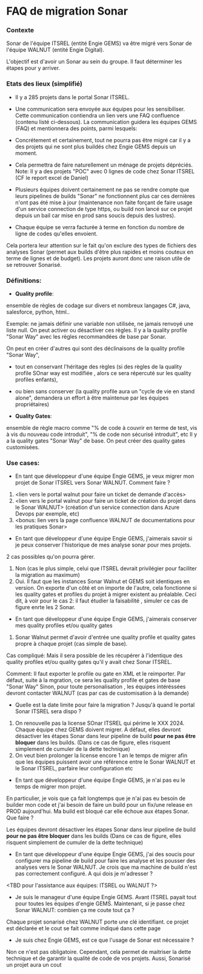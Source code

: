# FAQ de migration Sonar

### Contexte

Sonar de l'équipe ITSREL (entité Engie GEMS) va être migré vers Sonar de l'équipe WALNUT (entité Engie Digital).

L'objectif est d'avoir un Sonar au sein du groupe. Il faut déterminer les étapes pour y arriver.

### Etats des lieux (simplifié)

- Il y a 285 projets dans le portal Sonar ITSREL.

- Une communication sera envoyée aux équipes pour les sensibiliser. Cette communication contiendra un lien vers une FAQ confluence (contenu listé ci-dessous).
La communication guidera les équipes GEMS (FAQ) et mentionnera des points, parmi lesquels:

- Concrétement et certainement, tout ne pourra pas être migré car il y a des projets qui ne sont plus buildés chez Engie GEMS depuis un moment. 

- Cela permettra de faire naturellement un ménage de projets dépréciés.
Note: Il y a des projets "POC" avec 0 lignes de code chez Sonar ITSREL (CF le report  excel de Daniel)

- Plusieurs équipes doivent certainement ne pas se rendre compte que leurs pipelines de builds "Sonar" ne fonctionnent plus car ces dernières n'ont pas été mise à jour (maintenance non faite forçant de faire usage d'un service connection de type https, ou build non lancé sur ce projet depuis un bail car mise en prod sans soucis depuis des lustres).

- Chaque équipe se verra facturée à terme en fonction du nombre de ligne de codes qu'elles envoient.

Cela portera leur attention sur le fait qu'on exclure des types de fichiers des analyses Sonar (permet aux builds d'être plus rapides et moins couteux en terme de lignes et de budget).
Les projets auront donc une raison utile de se retrouver Sonarisé.


### Définitions:

- **Quality profile**:

ensemble de règles de codage sur divers et nombreux langages C#, java, salesforce, python, html..

Exemple: ne jamais définir une variable non utilisée, ne jamais renvoyé une liste null. On peut activer ou désactiver ces règles.
Il y a la quality profile "Sonar Way" avec les règles recommandées de base par Sonar. 

On peut en créer d'autres qui sont des déclinaisons de la quality profile "Sonar Way",
- tout en conservant l'héritage des règles (si des règles de la quality profile SOnar way est modifiée , alors ce sera répercuté sur les quality profiles enfants), 
- ou bien sans conserver (la quality profile aura un "cycle de vie en stand alone", demandera un effort à être maintenue par les équipes propriétaires)

- **Quality Gates**:

ensemble de règle macro comme "% de code à couvrir en terme de test, vis à vis du nouveau code introduit", "% de code non sécurisé introduit", etc
Il y a la quality gates "Sonar Way" de base. On peut créer des quality gates customisées.

### Use cases:

- En tant que développeur d'une équipe Engie GEMS, je veux migrer mon projet de Sonar ITSREL vers Sonar WALNUT.
Comment faire ?

1. <lien vers le portal walnut pour faire un ticket de demande d'accès>
2. <lien vers le portal walnut pour faire un ticket de création du projet dans le Sonar WALNUT> (création d'un service connection dans Azure Devops par exemple, etc)
3. <bonus: lien vers la page confluence WALNUT de documentations pour les pratiques Sonar>


- En tant que développeur d'une équipe Engie GEMS, j'aimerais savoir si je peux conserver l'historique de mes analyse sonar pour mes projets.


2 cas possibles qu'on pourra gérer.

1. Non (cas le plus simple, celui que ITSREL devrait privilégier pour faciliter la migration au maximum)
2. Oui. Il faut que les instances Sonar Walnut et GEMS soit identiques en version. On exporte d'un côté et on importe de l'autre, cela fonctionne si les quality gates et profiles du projet à migrer existent au préalable. Ceci dit, à voir pour le cas 2: il faut étudier la faisabilité , simuler ce cas de figure enrte les 2 Sonar.


- En tant que développeur d'une équipe Engie GEMS, j'aimerais conserver mes quality profiles et/ou quality gates
  
1. Sonar Walnut permet d'avoir  d'entrée une quality profile et quality gates propre à chaque projet (cas simple de base).

Cas compliqué: Mais il sera possible de les récupérer à l'identique des quality profiles et/ou quality gates qu'il y avait chez Sonar ITSREL.

Comment: Il faut exporter le profile ou gate en XML et le reimporter.
Par défaut, suite à la mgration, ce sera les quality profile et gates de base "Sonar Way"
Sinon, pour toute personalisation , les équipes intéréssées devront contacter WALNUT (cas par cas de customisation à la demande)

- Quelle est la date limite pour faire la migration ? Jusqu'à quand le portal Sonar ITSREL sera dispo ?


1. On renouvelle pas la license SOnar ITSREL qui périme le XXX 2024. 
Chaque équipe chez GEMS doivent migrer. A défaut, elles devront désactiver les étapes Sonar dans leur pipeline de build **pour ne pas être bloquer** dans les builds. (Dans ce cas de figure, elles risquent simplement de cumuler de la dette technique)
2. On veut bien prolonger la license encore 1 an le temps de migrer afin que les équipes puissent avoir une référence entre le Sonar WALNUT et le Sonar ITSREL, parfaire leur configuration etc

- En tant que développeur d'une équipe Engie GEMS, je n'ai pas eu le temps de migrer mon projet.

En particulier, je vois que ça fait longtemps que je n'ai pas eu besoin de builder mon code et j'ai besoin de faire un build pour un fix/une release en PROD aujourd'hui. Ma build est bloqué car elle échoue aux étapes Sonar. Que faire ?


Les équipes devront désactiver les étapes Sonar dans leur pipeline de build **pour ne pas être bloquer** dans les builds (Dans ce cas de figure, elles risquent simplement de cumuler de la dette technique)

- En tant que développeur d'une équipe Engie GEMS, j'ai des soucis pour configurer ma pipeline de build pour  faire les analyse et les pousser des analyses vers le Sonar WALNUT. Je crois que ma machine de build n'est pas correctement configuré. A qui dois je m'adresser ?

<TBD pour l'assistance aux équipes: ITSREL ou WALNUT ?>

- Je suis le manageur d'une équipe Engie GEMS. Avant ITSREL payait tout pour toutes les équipes d'engie GEMS. Maintenant, si je passe chez Sonar WALNUT: combien ça me coute tout ça ?
  
Chaque projet sonarisé chez WALNUT porte une clé identifiant. ce projet est déclarée et le cout se fait comme indiqué dans cette page <mettre le lien de la page ici>

- Je suis chez Engie GEMS, est ce que l'usage de Sonar est nécessaire ?

Non ce n'est pas obligatoire. 
Cependant, cela permet de maitriser la dette technique et de garantir la qualité de code de vos projets. 
Aussi, Sonarisé un projet aura un cout <mettre le lien de la page ici>






